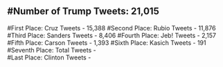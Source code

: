 #Number of Trump Tweets: 21,015
---
#First Place: Cruz Tweets - 15,388
#Second Place: Rubio Tweets - 11,876
#Third Place: Sanders Tweets - 8,406
#Fourth Place: Jeb! Tweets - 2,157
#Fifth Place: Carson Tweets - 1,393
#Sixth Place: Kasich Tweets - 191
#Seventh Place: Total Tweets -  
#Last Place: Clinton Tweets - 
